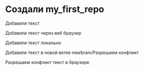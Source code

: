 # Создали my_first_repo

Добавили текст

Добавили текст через веб браузер

Добавили текст локально

Добавили текст в новой ветке newbrancРазрешаем конфликт

Разрешаем конфликт текст в браузере
